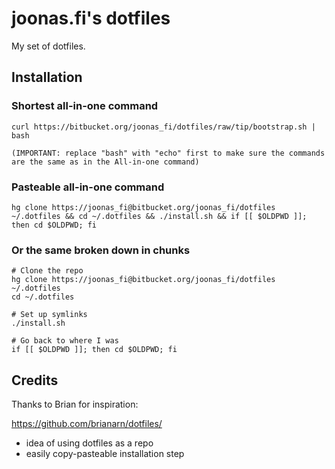 # joonas.fi's dotfiles

My set of dotfiles.

## Installation

### Shortest all-in-one command

	curl https://bitbucket.org/joonas_fi/dotfiles/raw/tip/bootstrap.sh | bash

	(IMPORTANT: replace "bash" with "echo" first to make sure the commands are the same as in the All-in-one command)

### Pasteable all-in-one command

	hg clone https://joonas_fi@bitbucket.org/joonas_fi/dotfiles ~/.dotfiles && cd ~/.dotfiles && ./install.sh && if [[ $OLDPWD ]]; then cd $OLDPWD; fi

### Or the same broken down in chunks

	# Clone the repo
	hg clone https://joonas_fi@bitbucket.org/joonas_fi/dotfiles ~/.dotfiles
	cd ~/.dotfiles

	# Set up symlinks
	./install.sh

	# Go back to where I was
	if [[ $OLDPWD ]]; then cd $OLDPWD; fi

## Credits

Thanks to Brian for inspiration: 

https://github.com/brianarn/dotfiles/
- idea of using dotfiles as a repo
- easily copy-pasteable installation step

